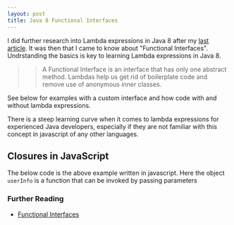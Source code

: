 ```yaml
---
layout: post
title: Java 8 Functional Interfaces
---
```

I did further research into Lambda expressions in Java 8 after my <a href="http://midhunhk.github.io/2016/07/30/java-8-lambdas-thread/">last article</a>.
It was then that I came to know about "Functional Interfaces". Undrstanding the basics is key to learning Lambda expressions in Java 8. 

>> A Functional Interface is an interface that has only one abstract method. Lambdas help us get rid of boilerplate code and remove use of anonymous inner classes.

See below for examples with a custom interface and how code with and without lambda expressions.

<script src="https://gist.github.com/midhunhk/8096ef74828732d5c9ab0a05453fcc63.js"></script>

There is a steep learning curve when it comes to lambda expressions for experienced Java developers, especially if they are not familiar with this concept in javascript of any other languages.

## Closures in JavaScript
The below code is the above example written in javascript. Here the object `userInfo` is a function that can be invoked by passing parameters

<script src="https://gist.github.com/midhunhk/dbbe1ff45823a44cb34b722265bb623c.js"></script>

### Further Reading
* <a href="https://docs.oracle.com/javase/8/docs/api/java/lang/FunctionalInterface.html">Functional Interfaces</a>
